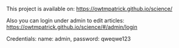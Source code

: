 This project is available on: https://owtmpatrick.github.io/science/

Also you can login under admin to edit articles: https://owtmpatrick.github.io/science/#/admin/login

Сredentials:
  name: admin,
  password: qweqwe123
